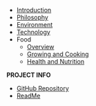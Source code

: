 - [Introduction](introduction.md)
- [Philosophy](philosophy.md)
- [Environment](environment.md)
- [Technology](technology.md)
- Food
    - [Overview](food-overview.md)
    - [Growing and Cooking](growing-cooking.md)
    - [Health and Nutrition](health-nutrition.md)

**PROJECT INFO**  
* [GitHub Repository](https://github.com/hibbitts-design/docsify-open-publishing-starter-kit/)  
* [ReadMe](https://github.com/hibbitts-design/docsify-open-publishing-starter-kit/blob/main/README.md)  
